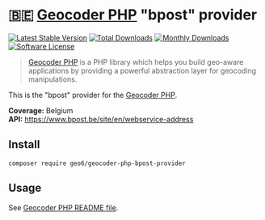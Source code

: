 # :belgium: [Geocoder PHP](https://github.com/geocoder-php/Geocoder) "bpost" provider

[![Latest Stable Version](https://poser.pugx.org/geo6/geocoder-php-bpost-provider/v/stable)](https://packagist.org/packages/geo6/geocoder-php-bpost-provider)
[![Total Downloads](https://poser.pugx.org/geo6/geocoder-php-bpost-provider/downloads)](https://packagist.org/packages/geo6/geocoder-php-bpost-provider)
[![Monthly Downloads](https://poser.pugx.org/geo6/geocoder-php-bpost-provider/d/monthly.png)](https://packagist.org/packages/geo6/geocoder-php-bpost-provider)
[![Software License](https://img.shields.io/badge/license-MIT-brightgreen.svg)](LICENSE)

> [Geocoder PHP](https://github.com/geocoder-php/Geocoder) is a PHP library which helps you build geo-aware applications by providing a powerful abstraction layer for geocoding manipulations.

This is the "bpost" provider for the [Geocoder PHP](https://github.com/geocoder-php/Geocoder).

**Coverage:** Belgium  
**API:** <https://www.bpost.be/site/en/webservice-address>

## Install

    composer require geo6/geocoder-php-bpost-provider

## Usage

See [Geocoder PHP README file](https://github.com/geocoder-php/Geocoder/blob/master/README.md).
